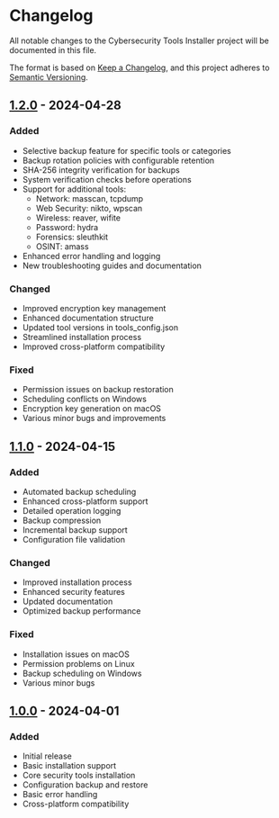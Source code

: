 # Changelog

All notable changes to the Cybersecurity Tools Installer project will be documented in this file.

The format is based on [Keep a Changelog](https://keepachangelog.com/en/1.0.0/),
and this project adheres to [Semantic Versioning](https://semver.org/spec/v2.0.0.html).

## [1.2.0] - 2024-04-28

### Added
- Selective backup feature for specific tools or categories
- Backup rotation policies with configurable retention
- SHA-256 integrity verification for backups
- System verification checks before operations
- Support for additional tools:
  - Network: masscan, tcpdump
  - Web Security: nikto, wpscan
  - Wireless: reaver, wifite
  - Password: hydra
  - Forensics: sleuthkit
  - OSINT: amass
- Enhanced error handling and logging
- New troubleshooting guides and documentation

### Changed
- Improved encryption key management
- Enhanced documentation structure
- Updated tool versions in tools_config.json
- Streamlined installation process
- Improved cross-platform compatibility

### Fixed
- Permission issues on backup restoration
- Scheduling conflicts on Windows
- Encryption key generation on macOS
- Various minor bugs and improvements

## [1.1.0] - 2024-04-15

### Added
- Automated backup scheduling
- Enhanced cross-platform support
- Detailed operation logging
- Backup compression
- Incremental backup support
- Configuration file validation

### Changed
- Improved installation process
- Enhanced security features
- Updated documentation
- Optimized backup performance

### Fixed
- Installation issues on macOS
- Permission problems on Linux
- Backup scheduling on Windows
- Various minor bugs

## [1.0.0] - 2024-04-01

### Added
- Initial release
- Basic installation support
- Core security tools installation
- Configuration backup and restore
- Basic error handling
- Cross-platform compatibility

[1.2.0]: https://github.com/whitehathackerpr/cybersec-tools-installer/compare/v1.1.0...v1.2.0
[1.1.0]: https://github.com/whitehathackerpr/cybersec-tools-installer/compare/v1.0.0...v1.1.0
[1.0.0]: https://github.com/whitehathackerpr/cybersec-tools-installer/releases/tag/v1.0.0 